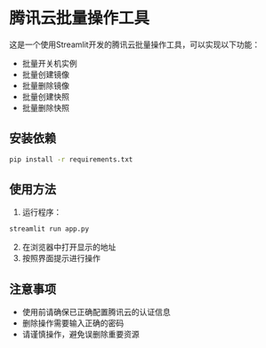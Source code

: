 # 腾讯云批量操作工具

这是一个使用Streamlit开发的腾讯云批量操作工具，可以实现以下功能：

- 批量开关机实例
- 批量创建镜像
- 批量删除镜像
- 批量创建快照
- 批量删除快照

## 安装依赖

```bash
pip install -r requirements.txt
```

## 使用方法

1. 运行程序：
```bash
streamlit run app.py
```

2. 在浏览器中打开显示的地址
3. 按照界面提示进行操作

## 注意事项

- 使用前请确保已正确配置腾讯云的认证信息
- 删除操作需要输入正确的密码
- 请谨慎操作，避免误删除重要资源 